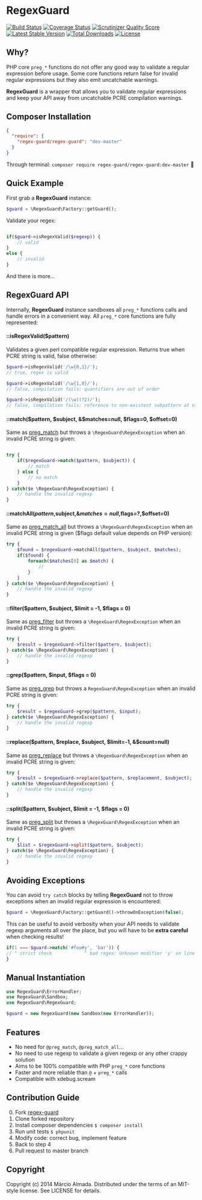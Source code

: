 RegexGuard
============

[![Build Status][t-badge]][t-link]
[![Coverage Status][c-badge]][c-link]
[![Scrutinizer Quality Score][s-badge]][s-link]
[![Latest Stable Version][v-badge]][p-link]
[![Total Downloads][d-badge]][p-link]
[![License][l-badge]][p-link]

## Why?

PHP core `preg_*` functions do not offer any good way to validate a regular expression before usage. Some core functions return false for invalid regular expressions but they also emit uncatchable warnings.

**RegexGuard** is a wrapper that allows you to validate regular expressions and keep your API away from uncatchable PCRE compilation warnings.

## Composer Installation

```json
{
  "require": {
    "regex-guard/regex-guard": "dev-master"
  }
}
```

Through terminal: `composer require regex-guard/regex-guard:dev-master` :8ball:

## Quick Example

First grab a **RegexGuard** instance:

```php
$guard = \RegexGuard\Factory::getGuard();
```

Validate your regex:

```php

if($guard->isRegexValid($regexp)) {
    // valid
}
else {
    // invalid
}
```

And there is more...

## RegexGuard API

Internally, **RegexGuard** instance sandboxes all `preg_*` functions calls and handle errors in a convenient way.
All `preg_*` core functions are fully represented:

#### ::isRegexValid($pattern)

Validates a given perl compatible regular expression. Returns true when PCRE string is valid, false otherwise:

```php
$guard->isRegexValid('/\w{0,1}/');
// true, regex is valid

$guard->isRegexValid('/\w{1,0}/');
// false, compilation fails: quantifiers are out of order

$guard->isRegexValid('/(\w)(?2)/');
// false, compilation fails: reference to non-existent subpattern at offset 7
```

#### ::match($pattern, $subject, &$matches=null, $flags=0, $offset=0)

Same as [preg_match](http://php.net/manual/en/function.preg-match.php) but throws a `\RegexGuard\RegexException` when an invalid PCRE string is given:

```php

try {
    if($regexGuard->match($pattern, $subject)) {
        // match
    } else {
        // no match
    }
} catch($e \RegexGuard\RegexException) {
    // handle the invalid regexp
}
```

#### ::matchAll($pattern,$subject,&$matches=null,$flags=?,$offset=0)

Same as [preg_match_all](http://php.net/manual/en/function.preg-match-all.php) but throws a `\RegexGuard\RegexException` when an invalid PCRE string is given ($flags default value depends on PHP version):

```php
try {
    $found = $regexGuard->matchAll($pattern, $subject, $matches);
    if($found) {
        foreach($matches[0] as $match) {
            //
        }
    }
} catch($e \RegexGuard\RegexException) {
    // handle the invalid regexp
}
```

#### ::filter($pattern, $subject, $limit = -1, $flags = 0)

Same as [preg_filter](http://php.net/manual/en/function.preg-filter.php) but throws a `\RegexGuard\RegexException` when an invalid PCRE string is given:

```php
try {
    $result = $regexGuard->filter($pattern, $subject);
} catch($e \RegexGuard\RegexException) {
    // handle the invalid regexp
}
```

#### ::grep($pattern, $input, $flags = 0)

Same as [preg_grep](http://php.net/manual/en/function.preg-grep.php) but throws a `RegexGuard\RegexException` when an invalid PCRE string is given:

```php
try {
    $result = $regexGuard->grep($pattern, $input);
} catch($e \RegexGuard\RegexException) {
    // handle the invalid regexp
}
```

#### ::replace($pattern, $replace, $subject, $limit=-1, &$count=null)

Same as [preg_replace](http://php.net/manual/en/function.preg-replace.php) but throws a `\RegexGuard\RegexException` when an invalid PCRE string is given:

```php
try {
    $result = $regexGuard->replace($pattern, $replacement, $subject);
} catch($e \RegexGuard\RegexException) {
    // handle the invalid regexp
}
```

#### ::split($pattern, $subject, $limit = -1, $flags = 0)

Same as [preg_split](http://php.net/manual/en/function.preg-split.php) but throws a `\RegexGuard\RegexException` when an invalid PCRE string is given:

```php
try {
    $list = $regexGuard->split($pattern, $subject);
} catch($e \RegexGuard\RegexException) {
    // handle the invalid regexp
}
```

## Avoiding Exceptions

You can avoid `try catch` blocks by telling **RegexGuard** not to throw exceptions when an invalid regular expression is encountered:

```php
$guard = \RegexGuard\Factory::getGuard()->throwOnException(false);
```

This can be useful to avoid verbosity when your API needs to validate regexp arguments all over the place,
but you will have to be **extra careful** when checking results!

```php                        
if(1 === $guard->match('#foo#y', 'bar')) {
// ^ strict check            ^ bad regex: Unknown modifier 'y' on line 1
}
```

## Manual Instantiation

```php
use RegexGuard\ErrorHandler;
use RegexGuard\Sandbox;
use RegexGuard\RegexGuard;

$guard = new RegexGuard(new Sandbox(new ErrorHandler));
``` 

## Features

- No need for `@preg_match`, `@preg_match_all`... 
- No need to use regexp to validate a given regexp or any other crappy solution
- Aims to be 100% compatible with PHP `preg_*` core functions
- Faster and more reliable than `@` + `preg_*` calls
- Compatible with xdebug.scream

## Contribution Guide
 
0. Fork [regex-guard](https://github.com/marcioAlmada/regex-guard/fork)
0. Clone forked repository
0. Install composer dependencies `$ composer install`
0. Run unit tests `$ phpunit`
0. Modify code: correct bug, implement feature
0. Back to step 4
0. Pull request to master branch

## Copyright

Copyright (c) 2014 Márcio Almada. Distributed under the terms of an MIT-style license. See LICENSE for details.

[t-link]: https://travis-ci.org/marcioAlmada/regex-guard "Travis Build"
[c-link]: https://coveralls.io/r/marcioAlmada/regex-guard?branch=master "Code Coverage"
[s-link]: https://scrutinizer-ci.com/g/marcioAlmada/regex-guard/ "Code Quality"
[p-link]: https://packagist.org/packages/regex-guard/regex-guard "Packagist"

[t-badge]: https://travis-ci.org/marcioAlmada/regex-guard.png?branch=master
[c-badge]: https://coveralls.io/repos/marcioAlmada/regex-guard/badge.png?branch=master
[s-badge]: https://scrutinizer-ci.com/g/marcioAlmada/regex-guard/badges/quality-score.png
[v-badge]: https://poser.pugx.org/regex-guard/regex-guard/v/stable.png
[d-badge]: https://poser.pugx.org/regex-guard/regex-guard/downloads.png
[l-badge]: https://poser.pugx.org/regex-guard/regex-guard/license.png